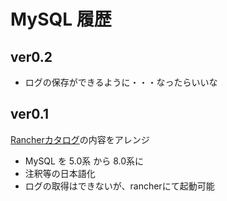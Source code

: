 # MySQL 履歴

## ver0.2

- ログの保存ができるように・・・なったらいいな

## ver0.1

[Rancherカタログ](https://github.com/rancher/charts/blob/master/charts/mysql/v0.3.7/)の内容をアレンジ  
- MySQL を 5.0系 から 8.0系に  
- 注釈等の日本語化  
- ログの取得はできないが、rancherにて起動可能
